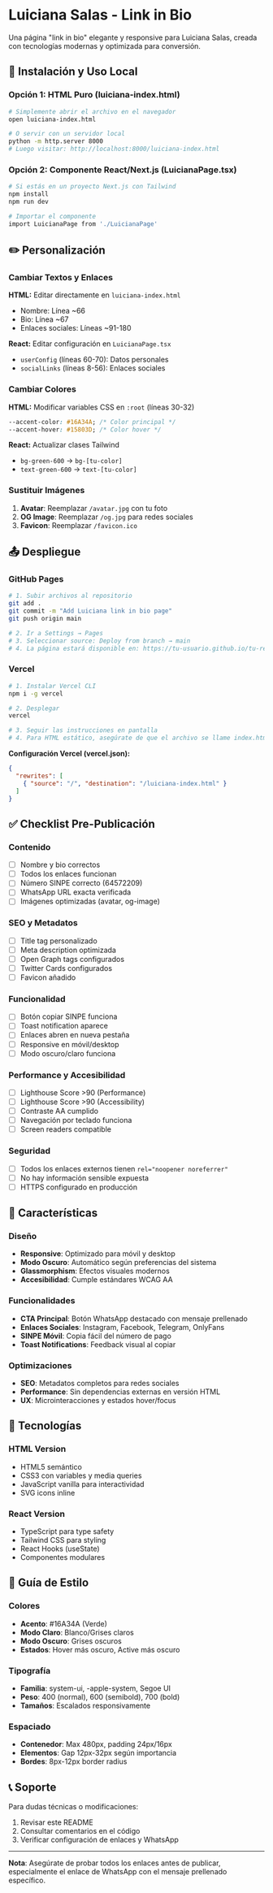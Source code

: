 # Luiciana Salas - Link in Bio

Una página "link in bio" elegante y responsive para Luiciana Salas, creada con tecnologías modernas y optimizada para conversión.

## 🚀 Instalación y Uso Local

### Opción 1: HTML Puro (luiciana-index.html)
```bash
# Simplemente abrir el archivo en el navegador
open luiciana-index.html

# O servir con un servidor local
python -m http.server 8000
# Luego visitar: http://localhost:8000/luiciana-index.html
```

### Opción 2: Componente React/Next.js (LuicianaPage.tsx)
```bash
# Si estás en un proyecto Next.js con Tailwind
npm install
npm run dev

# Importar el componente
import LuicianaPage from './LuicianaPage'
```

## ✏️ Personalización

### Cambiar Textos y Enlaces
**HTML:** Editar directamente en `luiciana-index.html`
- Nombre: Línea ~66
- Bio: Línea ~67
- Enlaces sociales: Líneas ~91-180

**React:** Editar configuración en `LuicianaPage.tsx`
- `userConfig` (líneas 60-70): Datos personales
- `socialLinks` (líneas 8-56): Enlaces sociales

### Cambiar Colores
**HTML:** Modificar variables CSS en `:root` (líneas 30-32)
```css
--accent-color: #16A34A; /* Color principal */
--accent-hover: #15803D; /* Color hover */
```

**React:** Actualizar clases Tailwind
- `bg-green-600` → `bg-[tu-color]`
- `text-green-600` → `text-[tu-color]`

### Sustituir Imágenes
1. **Avatar**: Reemplazar `/avatar.jpg` con tu foto
2. **OG Image**: Reemplazar `/og.jpg` para redes sociales
3. **Favicon**: Reemplazar `/favicon.ico`

## 📤 Despliegue

### GitHub Pages
```bash
# 1. Subir archivos al repositorio
git add .
git commit -m "Add Luiciana link in bio page"
git push origin main

# 2. Ir a Settings → Pages
# 3. Seleccionar source: Deploy from branch → main
# 4. La página estará disponible en: https://tu-usuario.github.io/tu-repo/luiciana-index.html
```

### Vercel
```bash
# 1. Instalar Vercel CLI
npm i -g vercel

# 2. Desplegar
vercel

# 3. Seguir las instrucciones en pantalla
# 4. Para HTML estático, asegúrate de que el archivo se llame index.html
```

**Configuración Vercel (vercel.json):**
```json
{
  "rewrites": [
    { "source": "/", "destination": "/luiciana-index.html" }
  ]
}
```

## ✅ Checklist Pre-Publicación

### Contenido
- [ ] Nombre y bio correctos
- [ ] Todos los enlaces funcionan
- [ ] Número SINPE correcto (64572209)
- [ ] WhatsApp URL exacta verificada
- [ ] Imágenes optimizadas (avatar, og-image)

### SEO y Metadatos
- [ ] Title tag personalizado
- [ ] Meta description optimizada
- [ ] Open Graph tags configurados
- [ ] Twitter Cards configurados
- [ ] Favicon añadido

### Funcionalidad
- [ ] Botón copiar SINPE funciona
- [ ] Toast notification aparece
- [ ] Enlaces abren en nueva pestaña
- [ ] Responsive en móvil/desktop
- [ ] Modo oscuro/claro funciona

### Performance y Accesibilidad
- [ ] Lighthouse Score >90 (Performance)
- [ ] Lighthouse Score >90 (Accessibility)
- [ ] Contraste AA cumplido
- [ ] Navegación por teclado funciona
- [ ] Screen readers compatible

### Seguridad
- [ ] Todos los enlaces externos tienen `rel="noopener noreferrer"`
- [ ] No hay información sensible expuesta
- [ ] HTTPS configurado en producción

## 📱 Características

### Diseño
- **Responsive**: Optimizado para móvil y desktop
- **Modo Oscuro**: Automático según preferencias del sistema
- **Glassmorphism**: Efectos visuales modernos
- **Accesibilidad**: Cumple estándares WCAG AA

### Funcionalidades
- **CTA Principal**: Botón WhatsApp destacado con mensaje prellenado
- **Enlaces Sociales**: Instagram, Facebook, Telegram, OnlyFans
- **SINPE Móvil**: Copia fácil del número de pago
- **Toast Notifications**: Feedback visual al copiar

### Optimizaciones
- **SEO**: Metadatos completos para redes sociales
- **Performance**: Sin dependencias externas en versión HTML
- **UX**: Microinteracciones y estados hover/focus

## 🔧 Tecnologías

### HTML Version
- HTML5 semántico
- CSS3 con variables y media queries
- JavaScript vanilla para interactividad
- SVG icons inline

### React Version
- TypeScript para type safety
- Tailwind CSS para styling
- React Hooks (useState)
- Componentes modulares

## 🎨 Guía de Estilo

### Colores
- **Acento**: #16A34A (Verde)
- **Modo Claro**: Blanco/Grises claros
- **Modo Oscuro**: Grises oscuros
- **Estados**: Hover más oscuro, Active más oscuro

### Tipografía
- **Familia**: system-ui, -apple-system, Segoe UI
- **Peso**: 400 (normal), 600 (semibold), 700 (bold)
- **Tamaños**: Escalados responsivamente

### Espaciado
- **Contenedor**: Max 480px, padding 24px/16px
- **Elementos**: Gap 12px-32px según importancia
- **Bordes**: 8px-12px border radius

## 📞 Soporte

Para dudas técnicas o modificaciones:
1. Revisar este README
2. Consultar comentarios en el código
3. Verificar configuración de enlaces y WhatsApp

---

**Nota**: Asegúrate de probar todos los enlaces antes de publicar, especialmente el enlace de WhatsApp con el mensaje prellenado específico.